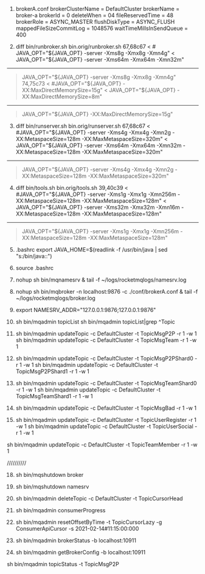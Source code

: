 1. brokerA.conf
brokerClusterName = DefaultCluster
brokerName = broker-a
brokerId = 0
deleteWhen = 04
fileReservedTime = 48
brokerRole = ASYNC_MASTER
flushDiskType = ASYNC_FLUSH
mappedFileSizeCommitLog = 1048576
waitTimeMillsInSendQueue = 400

2. diff bin/runbroker.sh bin.orig/runbroker.sh
67,68c67
< # JAVA_OPT="${JAVA_OPT} -server -Xms8g -Xmx8g -Xmn4g"
< JAVA_OPT="${JAVA_OPT} -server -Xms64m -Xmx64m -Xmn32m"
---
> JAVA_OPT="${JAVA_OPT} -server -Xms8g -Xmx8g -Xmn4g"
74,75c73
< #JAVA_OPT="${JAVA_OPT} -XX:MaxDirectMemorySize=15g"
< JAVA_OPT="${JAVA_OPT} -XX:MaxDirectMemorySize=8m"
---
> JAVA_OPT="${JAVA_OPT} -XX:MaxDirectMemorySize=15g"

3. diff bin/runserver.sh bin.orig/runserver.sh
67,68c67
< #JAVA_OPT="${JAVA_OPT} -server -Xms4g -Xmx4g -Xmn2g -XX:MetaspaceSize=128m -XX:MaxMetaspaceSize=320m"
< JAVA_OPT="${JAVA_OPT} -server -Xms64m -Xmx64m -Xmn32m -XX:MetaspaceSize=128m -XX:MaxMetaspaceSize=320m"
---
> JAVA_OPT="${JAVA_OPT} -server -Xms4g -Xmx4g -Xmn2g -XX:MetaspaceSize=128m -XX:MaxMetaspaceSize=320m"

4. diff bin/tools.sh bin.orig/tools.sh
39,40c39
< #JAVA_OPT="${JAVA_OPT} -server -Xms1g -Xmx1g -Xmn256m -XX:MetaspaceSize=128m -XX:MaxMetaspaceSize=128m"
< JAVA_OPT="${JAVA_OPT} -server -Xms32m -Xmx32m -Xmn16m -XX:MetaspaceSize=128m -XX:MaxMetaspaceSize=128m"
---
> JAVA_OPT="${JAVA_OPT} -server -Xms1g -Xmx1g -Xmn256m -XX:MetaspaceSize=128m -XX:MaxMetaspaceSize=128m"


5. .bashrc
export JAVA_HOME=$(readlink -f /usr/bin/java | sed "s:/bin/java::")

6. source .bashrc

7. nohup sh bin/mqnamesrv &
tail -f ~/logs/rocketmqlogs/namesrv.log

8. nohup sh bin/mqbroker -n localhost:9876  -c ./conf/brokerA.conf &
tail -f ~/logs/rocketmqlogs/broker.log


9. export NAMESRV_ADDR="127.0.0.1:9876;127.0.0.1:9876"

10. sh bin/mqadmin topicList
    sh bin/mqadmin topicList|grep ^Topic



11. sh bin/mqadmin updateTopic -c DefaultCluster -t TopicMsgP2P -r 1 -w 1
    sh bin/mqadmin updateTopic -c DefaultCluster -t TopicMsgTeam -r 1 -w 1

13. sh bin/mqadmin updateTopic -c DefaultCluster -t TopicMsgP2PShard0 -r 1 -w 1
    sh bin/mqadmin updateTopic -c DefaultCluster -t TopicMsgP2PShard1 -r 1 -w 1

14. sh bin/mqadmin updateTopic -c DefaultCluster -t TopicMsgTeamShard0 -r 1 -w 1
    sh bin/mqadmin updateTopic -c DefaultCluster -t TopicMsgTeamShard1 -r 1 -w 1

15. sh bin/mqadmin updateTopic -c DefaultCluster -t TopicMsgBad -r 1 -w 1


16. sh bin/mqadmin updateTopic -c DefaultCluster -t TopicUserRegister -r 1 -w 1
    sh bin/mqadmin updateTopic -c DefaultCluster -t TopicUserSocial -r 1 -w 1

sh bin/mqadmin updateTopic -c DefaultCluster -t TopicTeamMember -r 1 -w 1





//////////

18. sh bin/mqshutdown broker

19. sh bin/mqshutdown namesrv

20. sh bin/mqadmin deleteTopic -c DefaultCluster -t TopicCursorHead

21. sh bin/mqadmin consumerProgress

22. sh bin/mqadmin resetOffsetByTime  -t TopicCursorLazy -g ConsumerApiCursor -s 2021-02-14#11:15:00:000

23. sh bin/mqadmin brokerStatus -b localhost:10911

24. sh bin/mqadmin getBrokerConfig -b localhost:10911

sh bin/mqadmin topicStatus -t TopicMsgP2P











